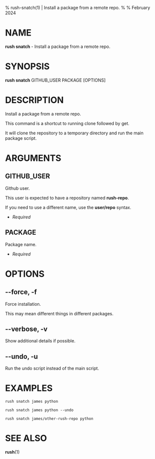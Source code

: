% rush-snatch(1) | Install a package from a remote repo.
% 
% February 2024

NAME
==================================================

**rush snatch** - Install a package from a remote repo.

SYNOPSIS
==================================================

**rush snatch** GITHUB_USER PACKAGE [OPTIONS]

DESCRIPTION
==================================================

Install a package from a remote repo.

This command is a shortcut to running clone followed by get.

It will clone the repository to a temporary directory and run the main package script.


ARGUMENTS
==================================================

GITHUB_USER
--------------------------------------------------

Github user.

This user is expected to have a repository named **rush-repo**.

If you need to use a different name, use the **user/repo** syntax.

- *Required*

PACKAGE
--------------------------------------------------

Package name.

- *Required*

OPTIONS
==================================================

--force, -f
--------------------------------------------------

Force installation.

This may mean different things in different packages.


--verbose, -v
--------------------------------------------------

Show additional details if possible.


--undo, -u
--------------------------------------------------

Run the undo script instead of the main script.


EXAMPLES
==================================================

~~~
rush snatch james python

rush snatch james python --undo

rush snatch james/other-rush-repo python

~~~

SEE ALSO
==================================================

**rush**(1)


